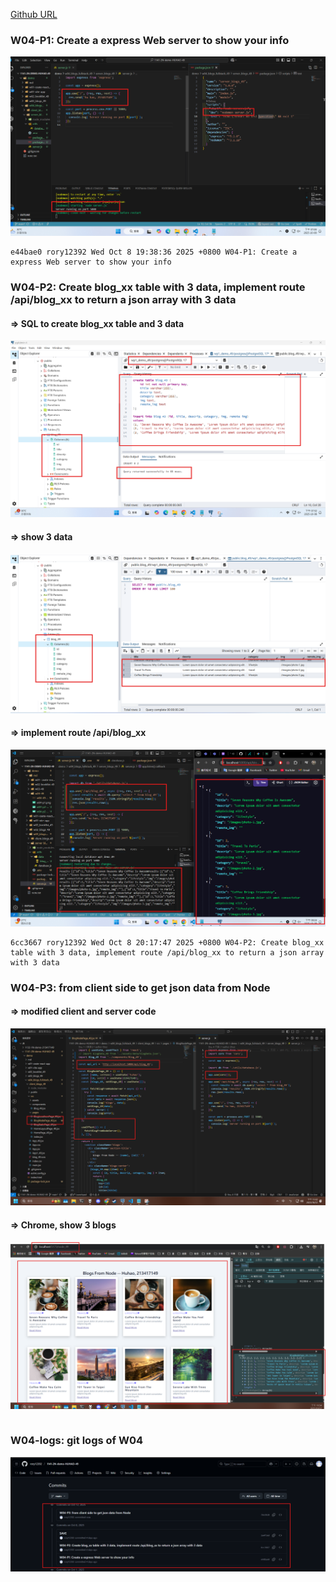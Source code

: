 [Github URL](https://github.com/rory12392/1141-2N-demo-HUHAO-49)

### W04-P1: Create a express Web server to show your info

![](w04-p1.png)

```
e44bae0 rory12392 Wed Oct 8 19:38:36 2025 +0800 W04-P1: Create a express Web server to show your info
```

### W04-P2: Create blog_xx table with 3 data, implement route /api/blog_xx to return a json array with 3 data

#### => SQL to create blog_xx table and 3 data

![](w04-p2-1.png)

#### => show 3 data

![](w04-p2-2.png)

#### => implement route /api/blog_xx

![](w04-p2-3.png)

```
6cc3667 rory12392 Wed Oct 8 20:17:47 2025 +0800 W04-P2: Create blog_xx table with 3 data, implement route /api/blog_xx to return a json array with 3 data
```

### W04-P3: from client side to get json data from Node

#### => modified client and server code

![](w04-p3-1.png)

#### => Chrome, show 3 blogs

![](w04-p3-2.png)

```

```

### W04-logs: git logs of W04

![](w04-logs.png)
